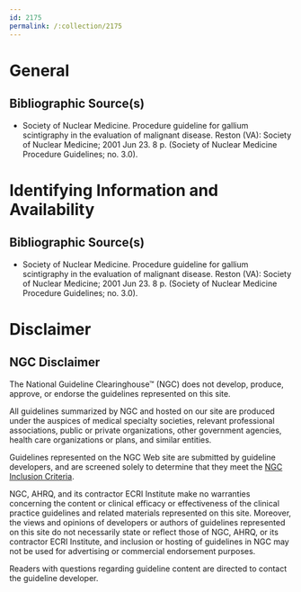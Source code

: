```yaml
---
id: 2175
permalink: /:collection/2175
---
```


# General

## Bibliographic Source(s)

- Society of Nuclear Medicine. Procedure guideline for gallium scintigraphy in the evaluation of malignant disease. Reston (VA): Society of Nuclear Medicine; 2001 Jun 23. 8 p. (Society of Nuclear Medicine Procedure Guidelines; no. 3.0).

# Identifying Information and Availability

## Bibliographic Source(s)

- Society of Nuclear Medicine. Procedure guideline for gallium scintigraphy in the evaluation of malignant disease. Reston (VA): Society of Nuclear Medicine; 2001 Jun 23. 8 p. (Society of Nuclear Medicine Procedure Guidelines; no. 3.0).

# Disclaimer

## NGC Disclaimer

The National Guideline Clearinghouse™ (NGC) does not develop, produce, approve, or endorse the guidelines represented on this site.

All guidelines summarized by NGC and hosted on our site are produced under the auspices of medical specialty societies, relevant professional associations, public or private organizations, other government agencies, health care organizations or plans, and similar entities.

Guidelines represented on the NGC Web site are submitted by guideline developers, and are screened solely to determine that they meet the [NGC Inclusion Criteria](/help-and-about/summaries/inclusion-criteria).

NGC, AHRQ, and its contractor ECRI Institute make no warranties concerning the content or clinical efficacy or effectiveness of the clinical practice guidelines and related materials represented on this site. Moreover, the views and opinions of developers or authors of guidelines represented on this site do not necessarily state or reflect those of NGC, AHRQ, or its contractor ECRI Institute, and inclusion or hosting of guidelines in NGC may not be used for advertising or commercial endorsement purposes.

Readers with questions regarding guideline content are directed to contact the guideline developer.

